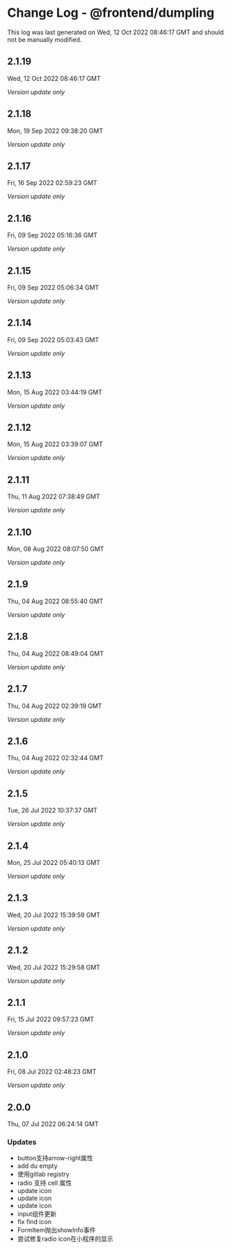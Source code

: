 # Change Log - @frontend/dumpling

This log was last generated on Wed, 12 Oct 2022 08:46:17 GMT and should not be manually modified.

## 2.1.19
Wed, 12 Oct 2022 08:46:17 GMT

_Version update only_

## 2.1.18
Mon, 19 Sep 2022 09:38:20 GMT

_Version update only_

## 2.1.17
Fri, 16 Sep 2022 02:59:23 GMT

_Version update only_

## 2.1.16
Fri, 09 Sep 2022 05:16:36 GMT

_Version update only_

## 2.1.15
Fri, 09 Sep 2022 05:06:34 GMT

_Version update only_

## 2.1.14
Fri, 09 Sep 2022 05:03:43 GMT

_Version update only_

## 2.1.13
Mon, 15 Aug 2022 03:44:19 GMT

_Version update only_

## 2.1.12
Mon, 15 Aug 2022 03:39:07 GMT

_Version update only_

## 2.1.11
Thu, 11 Aug 2022 07:38:49 GMT

_Version update only_

## 2.1.10
Mon, 08 Aug 2022 08:07:50 GMT

_Version update only_

## 2.1.9
Thu, 04 Aug 2022 08:55:40 GMT

_Version update only_

## 2.1.8
Thu, 04 Aug 2022 08:49:04 GMT

_Version update only_

## 2.1.7
Thu, 04 Aug 2022 02:39:19 GMT

_Version update only_

## 2.1.6
Thu, 04 Aug 2022 02:32:44 GMT

_Version update only_

## 2.1.5
Tue, 26 Jul 2022 10:37:37 GMT

_Version update only_

## 2.1.4
Mon, 25 Jul 2022 05:40:13 GMT

_Version update only_

## 2.1.3
Wed, 20 Jul 2022 15:39:59 GMT

_Version update only_

## 2.1.2
Wed, 20 Jul 2022 15:29:58 GMT

_Version update only_

## 2.1.1
Fri, 15 Jul 2022 09:57:23 GMT

_Version update only_

## 2.1.0
Fri, 08 Jul 2022 02:48:23 GMT

_Version update only_

## 2.0.0
Thu, 07 Jul 2022 06:24:14 GMT

### Updates

- button支持arrow-right属性
- add du empty
- 使用gitlab registry
- radio 支持 cell 属性
- update icon
- update icon
- update icon
- input组件更新
- fix find icon
- FormItem抛出showInfo事件
- 尝试修复radio icon在小程序的显示

